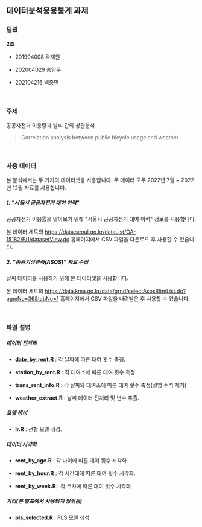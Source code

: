 ## 데이터분석응용통계 과제

### 팀원

**2조**

- 201904008 곽재원

- 202004029 송영우

- 202104216 백종민

<br>

### 주제

공공자전거 이용량과 날씨 간의 상관분석

> Correlation analysis between public bicycle usage and weather

<br>

### 사용 데이터

본 분석에서는 두 가지의 데이터셋을 사용합니다. 두 데이터 모두 2022년 7월 ~ 2022년 12월 자료를 사용합니다.

##### 1. "서울시 공공자전거 대여 이력"

공공자전거 이용률을 알아보기 위해 "서울시 공공자전거 대여 이력" 정보를 사용합니다.

본 데이터 세트의 https://data.seoul.go.kr/dataList/OA-15182/F/1/datasetView.do 홈페이지에서 CSV 파일을 다운로드 후 사용할 수 있습니다.

##### 2. "종관기상관측(ASOS)" 자료 수집

날씨 데이터를 사용하기 위해 본 데이터셋을 사용합니다.

본 데이터 세트의 https://data.kma.go.kr/data/grnd/selectAsosRltmList.do?pgmNo=36&tabNo=1 홈페이지에서 CSV 파일을 내려받은 후 사용할 수 있습니다.

<br>

### 파일 설명

##### 데이터 전처리

- **date_by_rent.R** : 각 날짜에 따른 대여 횟수 측정.

- **station_by_rent.R** : 각 대여소에 따른 대여 횟수 측정.

- **trans_rent_info.R** : 각 날짜와 대여소에 따른 대여 횟수 측정(설명 주석 제거)

- **weather_extract.R** : 날씨 데이터 전처리 및 변수 추출.

##### 모델 생성

- **Ir.R** : 선형 모델 생성.

##### 데이터 시각화

- **rent_by_age.R** : 각 나이에 따른 대여 횟수 시각화.

- **rent_by_hour.R** : 각 시간대에 따른 대여 횟수 시각화.

- **rent_by_week.R** : 각 주차에 따른 대여 횟수 시각화

##### 기타(본 발표에서 사용되지 않았음)

- **pls_selected.R** : PLS 모델 생성
